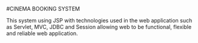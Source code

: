 #CINEMA BOOKING SYSTEM

This system using JSP with technologies used in the web application such as Servlet, MVC, JDBC and Session 
allowing web to be functional, flexible and reliable web application.